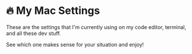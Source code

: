 # 🔥 My Mac Settings
These are the settings that I'm currently using on my code editor, terminal, and all these dev stuff.

See which one makes sense for your situation and enjoy!